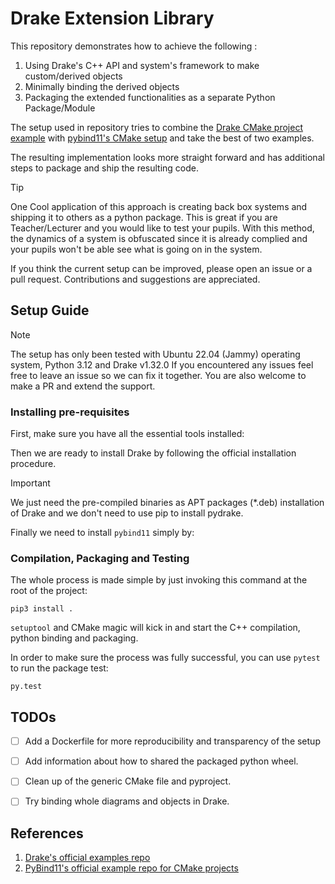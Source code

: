 # Drake Extension Library
This repository demonstrates how to achieve the following :
1. Using Drake's C++ API and system's framework to make custom/derived objects
2. Minimally binding the derived objects
3. Packaging the extended functionalities as a separate Python Package/Module

The setup used in repository tries to combine the [Drake CMake project example](https://github.com/RobotLocomotion/drake-external-examples/tree/main) with [pybind11's CMake setup](https://github.com/pybind/cmake_example/tree/master) and take the best of two examples.

The resulting implementation looks more straight forward and has additional steps to package and ship the resulting code.

> [!TIP]
> One Cool application of this approach is creating back box systems and shipping it to others as a python package. This is great if you are Teacher/Lecturer and you would like to test your pupils. With this method, the dynamics of a system is obfuscated since it is already complied and your pupils won't be able see what is going on in the system.

If you think the current setup can be improved, please open an issue or a pull request. Contributions and suggestions are appreciated.


## Setup Guide
> [!NOTE]
> The setup has only been tested with Ubuntu 22.04 (Jammy) operating system, Python 3.12 and Drake v1.32.0
> If you encountered any issues feel free to leave an issue so we can fix it together.
> You are also welcome to make a PR and extend the support.

### Installing pre-requisites
First, make sure you have all the essential tools installed:


Then we are ready to install Drake by following the official installation procedure.
> [!IMPORTANT]
> We just need the  pre-compiled binaries as APT packages (*.deb)  installation of Drake and we don't need to use pip to install pydrake.

Finally we need to install `pybind11` simply by:


### Compilation, Packaging and Testing
The whole process is made simple by just invoking this command at the root of the project:

```
pip3 install .
```

`setuptool` and CMake magic will kick in and start the C++ compilation, python binding and packaging.


In order to make sure the process was fully successful, you can use `pytest` to run the package test:
```
py.test
```

## TODOs
- [ ] Add a Dockerfile for more reproducibility and transparency of the setup
- [ ] Add information about how to shared the packaged python wheel.
- [ ] Clean up of the generic CMake file and pyproject.
- [ ] Try binding whole diagrams and objects in Drake.


## References
1. [Drake's official examples repo](https://github.com/RobotLocomotion/drake-external-examples/tree/main)
2. [PyBind11's official example repo for CMake projects](https://github.com/pybind/cmake_example/tree/master)
